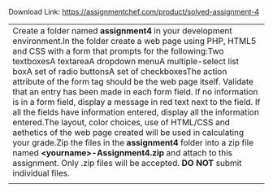 Download Link: https://assignmentchef.com/product/solved-assignment-4
<br>



<table width="100%">

 <tbody>

  <tr>

   <td colspan="2">Create a folder named <strong>assignment4</strong> in your development environment.In the folder create a web page using PHP, HTML5 and CSS with a form that prompts for the following:Two textboxesA textareaA dropdown menuA multiple-select list boxA set of radio buttonsA set of checkboxesThe action attribute of the form tag should be the web page itself. Validate that an entry has been made in each form field. If no information is in a form field, display a message in red text next to the field. If all the fields have information entered, display all the information entered.The layout, color choices, use of HTML/CSS and aethetics of the web page created will be used in calculating your grade.Zip the files in the <strong>assignment4</strong> folder into a zip file named <strong>&lt;yourname&gt;-Assignment4.zip</strong> and attach to this assignment. Only .zip files will be accepted. <strong>DO NOT</strong> submit individual files.</td>

  </tr>

  <tr>

   <td width="15%"></td>

  </tr>

 </tbody>

</table>


